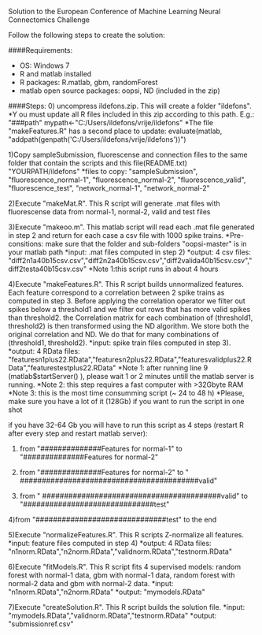 Solution to the European Conference of Machine Learning Neural Connectomics Challenge

Follow the following steps to create the solution:

####Requirements:
* OS: Windows 7
* R and matlab installed
* R packages: R.matlab, gbm, randomForest
* matlab open source packages: oopsi, ND (included in the zip)

####Steps:
0) uncompress ildefons.zip. This will create a folder "ildefons". 
*Y ou must update all R files included in this zip according to this path. 
E.g.:
"###path"
mypath<-"C:/Users/ildefons/vrije/ildefons"
*The file "makeFeatures.R" has a second place to update:
evaluate(matlab, "addpath(genpath('C:/Users/ildefons/vrije/ildefons'))") 

1)Copy sampleSubmission, fluorescense and connection files to the same folder that contain the scripts and this file(README.txt) "YOURPATH/ildefons"
*files to copy: "sampleSubmission", "fluorescence_normal-1", "fluorescence_normal-2", "fluorescence_valid", "fluorescence_test", "network_normal-1", "network_normal-2"

2)Execute "makeMat.R". This R script will generate .mat files with fluorescense data from normal-1, normal-2, valid and test files 

3)Execute "makeoo.m". This matlab script will read each .mat file generated in step 2 and return for each case a csv file with 1000 spike trains.
*Pre-consitions: make sure that the folder and sub-folders "oopsi-master" is in your matlab path
*input: .mat files computed in step 2)
*output: 4 csv files: "diff2n1a40b15csv.csv","diff2n2a40b15csv.csv","diff2valida40b15csv.csv","diff2testa40b15csv.csv"
*Note 1:this script runs in about 4 hours

4)Execute "makeFeatures.R". This R script builds unnormalized features. Each feature correspond to a correlation between 2 spike trains as computed in step 3. Before applying the correlation operator we filter out spikes below a threshold1 and we filter out rows that has more valid spikes than threshold2. the Correlation matrix for each combination of (threshold1, threshold2) is then transformed using the ND algorithm. We store both the original correlation and ND. We do that for many combinations of (threshold1, threshold2). 
*input: spike train files computed in step 3).
*output: 4 RData files: "featuresn1plus22.RData","featuresn2plus22.RData","featuresvalidplus22.RData","featurestestplus22.RData"
*Note 1: after running line 9 (matlab$startServer() ), please wait 1 or 2 minutes untill the matlab server is running.
*Note 2: this step requires a fast computer with >32Gbyte RAM
*Note 3: this is the most time consumming script (~ 24 to 48 h)
*Please, make sure you have a lot of it (128Gb) if you want to run the script in one shot

if you have 32-64 Gb you will have to run this script as 4 steps (restart R after every step and restart matlab server):

1) from "##############Features for normal-1"
   to      "##############Features for normal-2"

2) from "##############Features for normal-2"
    to      " #########################################valid"

3) from " #########################################valid"
    to    "##############################test"

4)from "##############################test"
   to the end

5)Execute "normalizeFeatures.R". This R scripts Z-normalize all features. 
*input: feature files computed in step 4) 
*output: 4 RData files: "n1norm.RData","n2norm.RData","validnorm.RData","testnorm.RData"

6)Execute "fitModels.R". This R script fits 4 supervised models: random forest with normal-1 data, gbm with normal-1 data, random forest with normal-2 data and gbm with normal-2 data.
*input: "n1norm.RData","n2norm.RData"
*output: "mymodels.RData"

7)Execute "createSolution.R". This R script builds the solution file.
*input: "mymodels.RData","validnorm.RData","testnorm.RData"
*output: "submissionref.csv"


